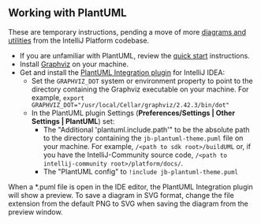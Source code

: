 ## Working with PlantUML
These are temporary instructions, pending a move of more [diagrams and utilities](https://github.com/JetBrains/intellij-community/tree/master/platform/docs) from the IntelliJ Platform codebase.

* If you are unfamiliar with PlantUML, review the [quick start](https://plantuml.com/starting) instructions.
* Install [Graphviz](https://plantuml.com/graphviz-dot) on your machine.
* Get and install the [PlantUML Integration plugin](https://plugins.jetbrains.com/plugin/7017-plantuml-integration) for IntelliJ IDEA:
  * Set the `GRAPHVIZ_DOT` system or environment property to point to the directory containing the Graphviz executable on your machine.
    For example, `export GRAPHVIZ_DOT="/usr/local/Cellar/graphviz/2.42.3/bin/dot"`
  * In the PlantUML plugin Settings (**Preferences/Settings \| Other Settings \| PlantUML**) set:
    * The "Additional 'plantuml.include.path'" to be the absolute path to the directory containing the `jb-plantuml-theme.puml` file on your machine.
      For example, `/<path to sdk root>/buildUML` or, if you have the IntelliJ-Community source code, `/<path to intellij-community root>/platform/docs/`.
    * The "PlantUML config" to `!include jb-plantuml-theme.puml`

When a *.puml file is open in the IDE editor, the PlantUML Integration plugin will show a preview.
To save a diagram in SVG format, change the file extension from the default PNG to SVG when saving the diagram from the preview window.
